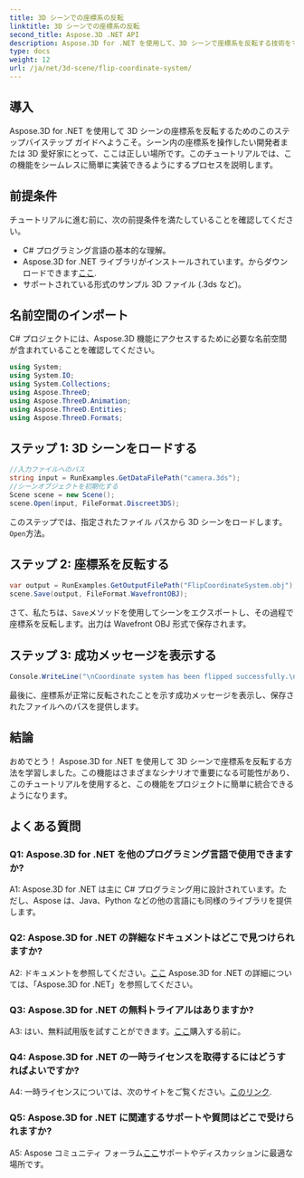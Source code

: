 ```yaml
---
title: 3D シーンでの座標系の反転
linktitle: 3D シーンでの座標系の反転
second_title: Aspose.3D .NET API
description: Aspose.3D for .NET を使用して、3D シーンで座標系を反転する技術をマスターします。シームレスな実装については、ステップバイステップのガイドに従ってください。
type: docs
weight: 12
url: /ja/net/3d-scene/flip-coordinate-system/
---
```

## 導入

Aspose.3D for .NET を使用して 3D シーンの座標系を反転するためのこのステップバイステップ ガイドへようこそ。シーン内の座標系を操作したい開発者または 3D 愛好家にとって、ここは正しい場所です。このチュートリアルでは、この機能をシームレスに簡単に実装できるようにするプロセスを説明します。

## 前提条件

チュートリアルに進む前に、次の前提条件を満たしていることを確認してください。

- C# プログラミング言語の基本的な理解。
- Aspose.3D for .NET ライブラリがインストールされています。からダウンロードできます[ここ](https://releases.aspose.com/3d/net/).
- サポートされている形式のサンプル 3D ファイル (.3ds など)。

## 名前空間のインポート

C# プロジェクトには、Aspose.3D 機能にアクセスするために必要な名前空間が含まれていることを確認してください。

```csharp
using System;
using System.IO;
using System.Collections;
using Aspose.ThreeD;
using Aspose.ThreeD.Animation;
using Aspose.ThreeD.Entities;
using Aspose.ThreeD.Formats;
```

## ステップ 1: 3D シーンをロードする

```csharp
//入力ファイルへのパス
string input = RunExamples.GetDataFilePath("camera.3ds");            
//シーンオブジェクトを初期化する
Scene scene = new Scene();
scene.Open(input, FileFormat.Discreet3DS);
```

このステップでは、指定されたファイル パスから 3D シーンをロードします。`Open`方法。

## ステップ 2: 座標系を反転する

```csharp
var output = RunExamples.GetOutputFilePath("FlipCoordinateSystem.obj");
scene.Save(output, FileFormat.WavefrontOBJ);
```

さて、私たちは、`Save`メソッドを使用してシーンをエクスポートし、その過程で座標系を反転します。出力は Wavefront OBJ 形式で保存されます。

## ステップ 3: 成功メッセージを表示する

```csharp
Console.WriteLine("\nCoordinate system has been flipped successfully.\nFile saved at " + output);
```

最後に、座標系が正常に反転されたことを示す成功メッセージを表示し、保存されたファイルへのパスを提供します。

## 結論

おめでとう！ Aspose.3D for .NET を使用して 3D シーンで座標系を反転する方法を学習しました。この機能はさまざまなシナリオで重要になる可能性があり、このチュートリアルを使用すると、この機能をプロジェクトに簡単に統合できるようになります。

## よくある質問

### Q1: Aspose.3D for .NET を他のプログラミング言語で使用できますか?

A1: Aspose.3D for .NET は主に C# プログラミング用に設計されています。ただし、Aspose は、Java、Python などの他の言語にも同様のライブラリを提供します。

### Q2: Aspose.3D for .NET の詳細なドキュメントはどこで見つけられますか?

 A2: ドキュメントを参照してください。[ここ](https://reference.aspose.com/3d/net/) Aspose.3D for .NET の詳細については、「Aspose.3D for .NET」を参照してください。

### Q3: Aspose.3D for .NET の無料トライアルはありますか?

 A3: はい、無料試用版を試すことができます。[ここ](https://releases.aspose.com/)購入する前に。

### Q4: Aspose.3D for .NET の一時ライセンスを取得するにはどうすればよいですか?

 A4: 一時ライセンスについては、次のサイトをご覧ください。[このリンク](https://purchase.aspose.com/temporary-license/).

### Q5: Aspose.3D for .NET に関連するサポートや質問はどこで受けられますか?

 A5: Aspose コミュニティ フォーラム[ここ](https://forum.aspose.com/c/3d/18)サポートやディスカッションに最適な場所です。